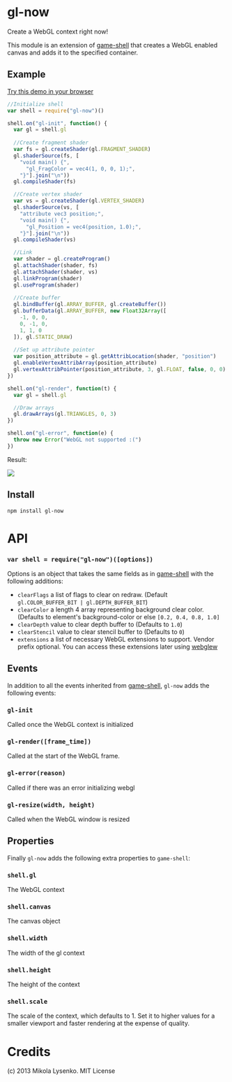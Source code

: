 gl-now
======
Create a WebGL context right now!

This module is an extension of [game-shell](https://github.com/mikolalysenko/game-shell) that creates a WebGL enabled canvas and adds it to the specified container.

## Example

[Try this demo in your browser](http://mikolalysenko.github.io/gl-now/)

```javascript
//Initialize shell
var shell = require("gl-now")()

shell.on("gl-init", function() {
  var gl = shell.gl
  
  //Create fragment shader
  var fs = gl.createShader(gl.FRAGMENT_SHADER)
  gl.shaderSource(fs, [
    "void main() {",
      "gl_FragColor = vec4(1, 0, 0, 1);",
    "}"].join("\n"))
  gl.compileShader(fs)

  //Create vertex shader
  var vs = gl.createShader(gl.VERTEX_SHADER)
  gl.shaderSource(vs, [
    "attribute vec3 position;",
    "void main() {",
      "gl_Position = vec4(position, 1.0);",
    "}"].join("\n"))
  gl.compileShader(vs)

  //Link
  var shader = gl.createProgram()
  gl.attachShader(shader, fs)
  gl.attachShader(shader, vs)
  gl.linkProgram(shader)
  gl.useProgram(shader)
  
  //Create buffer
  gl.bindBuffer(gl.ARRAY_BUFFER, gl.createBuffer())
  gl.bufferData(gl.ARRAY_BUFFER, new Float32Array([
    -1, 0, 0,
    0, -1, 0,
    1, 1, 0
  ]), gl.STATIC_DRAW)
  
  //Set up attribute pointer
  var position_attribute = gl.getAttribLocation(shader, "position")
  gl.enableVertexAttribArray(position_attribute)
  gl.vertexAttribPointer(position_attribute, 3, gl.FLOAT, false, 0, 0)
})

shell.on("gl-render", function(t) {
  var gl = shell.gl

  //Draw arrays
  gl.drawArrays(gl.TRIANGLES, 0, 3)
})

shell.on("gl-error", function(e) {
  throw new Error("WebGL not supported :(")
})
```

Result:

<img src="https://raw.github.com/mikolalysenko/gl-now/master/screenshot.png">


## Install

    npm install gl-now
    
# API

### `var shell = require("gl-now")([options])`

Options is an object that takes the same fields as in [game-shell](https://github.com/mikolalysenko/game-shell#var-shell--requiregame-shelloptions) with the following additions:

* `clearFlags` a list of flags to clear on redraw.  (Default `gl.COLOR_BUFFER_BIT | gl.DEPTH_BUFFER_BIT`)
* `clearColor` a length 4 array representing background clear color.  (Defaults to element's background-color or else `[0.2, 0.4, 0.8, 1.0]`
* `clearDepth` value to clear depth buffer to (Defaults to `1.0`)
* `clearStencil` value to clear stencil buffer to (Defaults to `0`)
* `extensions` a list of necessary WebGL extensions to support.  Vendor prefix optional.  You can access these extensions later using [webglew](https://npmjs.org/package/webglew)

## Events

In addition to all the events inherited from [game-shell](https://github.com/mikolalysenko/game-shell#events), `gl-now` adds the following events:

### `gl-init`
Called once the WebGL context is initialized

### `gl-render([frame_time])`
Called at the start of the WebGL frame.

### `gl-error(reason)`
Called if there was an error initializing webgl

### `gl-resize(width, height)`
Called when the WebGL window is resized


## Properties

Finally `gl-now` adds the following extra properties to `game-shell`:

### `shell.gl`

The WebGL context

### `shell.canvas`

The canvas object

### `shell.width`

The width of the gl context

### `shell.height`

The height of the context

### `shell.scale`

The scale of the context, which defaults to 1. Set it to higher values for
a smaller viewport and faster rendering at the expense of quality.

# Credits
(c) 2013 Mikola Lysenko. MIT License
